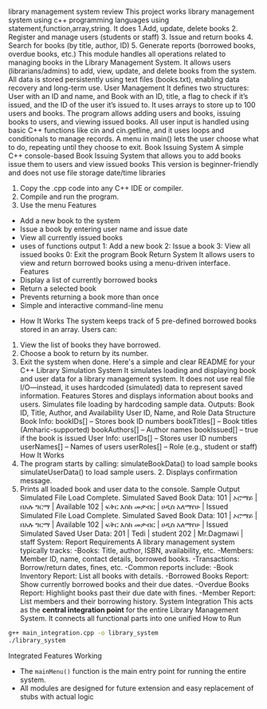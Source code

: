 library management system review This project works library management system using c++ programming languages using statement,function,array,string. It does 1.Add, update, delete books 2. Register and manage users (students or staff) 3. Issue and return books 4. Search for books (by title, author, ID) 5. Generate reports (borrowed books, overdue books, etc.)  This module handles all operations related to managing books in the Library Management System. It allows users (librarians/admins) to add, view, update, and delete books from the system. All data is stored persistently using text files (books.txt), enabling data recovery and long-term use.
User Management 
 It defines two structures: User with an ID and name, and Book with an ID, title, a flag to check if it’s issued, and the ID of the user it’s issued to. It uses arrays to store up to 100 users and books. The program allows adding users and books, issuing books to users, and viewing issued books. All user input is handled using basic C++ functions like cin and cin.getline, and it uses loops and conditionals to manage records. A menu in main() lets the user choose what to do, repeating until they choose to exit.
Book Issuing System
A simple C++ console-based Book Issuing System that allows you to 
add books
issue them to users
and view issued books
This version is beginner-friendly and 
does not use file storage
date/time libraries
1. Copy the .cpp code into any C++ IDE or compiler.
2. Compile and run the program.
3. Use the menu
Features
- Add a new book to the system
- Issue a book by entering user name and issue date
- View all currently issued books
- uses of functions
output
1: Add a new book
2: Issue a book
3: View all issued books
0: Exit the program
Book Return System 
 It allows users to view and return borrowed books using a menu-driven interface.
Features
- Display a list of currently borrowed books
- Return a selected book
- Prevents returning a book more than once
- Simple and interactive command-line menu
* How It Works
The system keeps track of 5 pre-defined borrowed books stored in an array. Users can:
1. View the list of books they have borrowed.
2. Choose a book to return by its number.
3. Exit the system when done.
Here's a simple and clear README for your C++ Library Simulation System 
It simulates loading and displaying book and user data for a library management system. It does not use real file I/O—instead, it uses hardcoded (simulated) data to represent saved information.
Features
Stores and displays information about books and users.
Simulates file loading by hardcoding sample data.
Outputs:
Book ID, Title, Author, and Availability
User ID, Name, and Role
Data Structure
Book Info:
bookIDs[] – Stores book ID numbers
bookTitles[] – Book titles (Amharic-supported)
bookAuthors[] – Author names
bookIssued[] – true if the book is issued User Info:
userIDs[] – Stores user ID numbers
userNames[] – Names of users
userRoles[] – Role (e.g., student or staff)
How It Works
1. The program starts by calling:
simulateBookData() to load sample books
simulateUserData() to load sample users.    2. Displays confirmation message.
3. Prints all loaded book and user data to the console.
Sample Output
Simulated File Load Complete.
 Simulated Saved Book Data:
101 | ኦሮማይ | በአሉ ግርማ | Available
102 | ፍቅር እስከ መቃብር | ሀዲስ አለማየሁ | Issued
Simulated File Load Complete.
Simulated Saved Book Data:
101 | ኦሮማይ | በአሉ ግርማ | Available
102 | ፍቅር እስከ መቃብር | ሀዲስ አለማየሁ | Issued
Simulated Saved User Data:
201 | Tedi | student
202 | Mr.Dagmawi | staff
System: Report Requirements
A library management system typically tracks:
-Books: Title, author, ISBN, availability, etc.
-Members: Member ID, name, contact details, borrowed books.
-Transactions: Borrow/return dates, fines, etc.
-Common reports include:
-Book Inventory Report: List all books with details.
-Borrowed Books Report: Show currently borrowed books and their due dates.
-Overdue Books Report: Highlight books past their due date with fines.
-Member Report: List members and their borrowing history.
System Integration 
This acts as the **central integration point** for the entire Library Management System. It connects all functional parts into one unified                                 How to Run

```bash
g++ main_integration.cpp -o library_system
./library_system
```
 Integrated Features Working 


* The `mainMenu()` function is the main entry point for running the entire system.
* All modules are designed for future extension and easy replacement of stubs with actual logic
